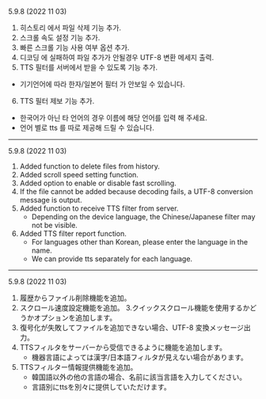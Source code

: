 5.9.8 (2022 11 03)
1. 히스토리 에서 파일 삭제 기능 추가. 
2. 스크롤 속도 설정 기능 추가.
3. 빠른 스크롤 기능 사용 여부 옵션 추가.
4. 디코딩 에 실패하여 파일 추가가 안될경우 UTF-8 변환 메세지 출력. 
5. TTS 필터를 서버에서 받을 수 있도록 기능 추가. 
  - 기기언어에 따라 한자/일본어 필터 가 안보일 수 있습니다. 
6. TTS 필터 제보 기능 추가. 
  - 한국어가 아닌 타 언어의 경우 이름에 해당 언어를 입력 해 주세요. 
  - 언어 별로 tts 를 따로 제공해 드릴 수 있습니다. 


---

5.9.8 (2022 11 03)
1. Added function to delete files from history.
2. Added scroll speed setting function.
3. Added option to enable or disable fast scrolling.
4. If the file cannot be added because decoding fails, a UTF-8 conversion message is output.
5. Added function to receive TTS filter from server.
   - Depending on the device language, the Chinese/Japanese filter may not be visible.
6. Added TTS filter report function.
   - For languages other than Korean, please enter the language in the name.
   - We can provide tts separately for each language.
---

5.9.8 (2022 11 03)
1. 履歴からファイル削除機能を追加。
2. スクロール速度設定機能を追加。
3.クイックスクロール機能を使用するかどうかオプションを追加します。
4. 復号化が失敗してファイルを追加できない場合、UTF-8 変換メッセージ出力。
5. TTSフィルタをサーバーから受信できるように機能を追加します。
   - 機器言語によっては漢字/日本語フィルタが見えない場合があります。
6. TTSフィルター情報提供機能を追加。
   - 韓国語以外の他の言語の場合、名前に該当言語を入力してください。
   - 言語別にttsを別々に提供していただけます。